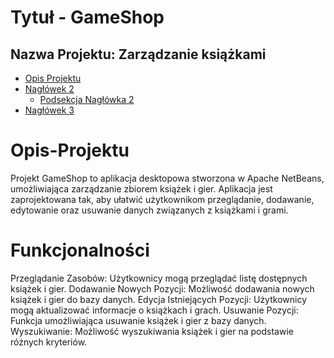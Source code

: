 # Tytuł - GameShop
## Nazwa Projektu: Zarządzanie książkami

- [Opis Projektu](#Opis-Projektu)
- [Nagłówek 2](#nagłówek-2)
  - [Podsekcja Nagłówka 2](#podsekcja-nagłówka-2)
- [Nagłówek 3](#nagłówek-3)

# Opis-Projektu
Projekt GameShop to aplikacja desktopowa stworzona w Apache NetBeans, umożliwiająca zarządzanie zbiorem książek i gier. Aplikacja jest zaprojektowana tak, aby ułatwić użytkownikom przeglądanie, dodawanie, edytowanie oraz usuwanie danych związanych z książkami i grami.

# Funkcjonalności
Przeglądanie Zasobów: Użytkownicy mogą przeglądać listę dostępnych książek i gier.
Dodawanie Nowych Pozycji: Możliwość dodawania nowych książek i gier do bazy danych.
Edycja Istniejących Pozycji: Użytkownicy mogą aktualizować informacje o książkach i grach.
Usuwanie Pozycji: Funkcja umożliwiająca usuwanie książek i gier z bazy danych.
Wyszukiwanie: Możliwość wyszukiwania książek i gier na podstawie różnych kryteriów.
